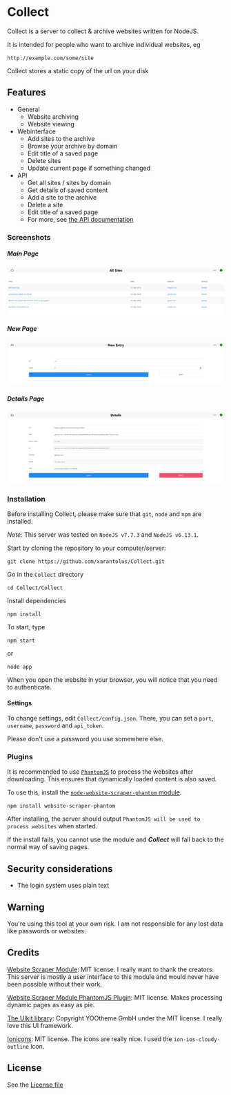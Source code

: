 # Collect
Collect is a server to collect & archive websites written for NodeJS.

It is intended for people who want to archive individual websites, eg

```
http://example.com/some/site
```

Collect stores a static copy of the url on your disk

## Features
   * General
      * Website archiving
      * Website viewing
   * Webinterface
      * Add sites to the archive
      * Browse your archive by domain
      * Edit title of a saved page
	  * Delete sites
	  * Update current page if something changed
   * API
      * Get all sites / sites by domain
      * Get details of saved content
      * Add a site to the archive
	  * Delete a site
      * Edit title of a saved page
	  * For more, see [the API documentation](API_doc.md)


### Screenshots

##### Main Page
  ![Main Page Screenshot](github/screenshot-main.png?raw=true)

##### New Page
  ![New Page Screenshot](github/screenshot-new.png?raw=true)

##### Details Page
  ![Details Page Screenshot](github/screenshot-details.png?raw=true)


### Installation
Before installing Collect, please make sure that `git`, `node` and `npm` are installed.

*Note*: This server was tested on `NodeJS v7.7.3` and `NodeJS v6.13.1`.

Start by cloning the repository to your computer/server:
```
git clone https://github.com/xarantolus/Collect.git
```

Go in the `Collect` directory
```
cd Collect/Collect
```

Install dependencies
```
npm install
```

To start, type
```
npm start
```
or 
```
node app
```

When you open the website in your browser, you will notice that you need to authenticate.

#### Settings
To change settings, edit `Collect/config.json`. There, you can set a `port`, `username`, `password` and `api_token`.

Please don't use a password you use somewhere else. 

### Plugins
It is recommended to use [`PhantomJS`](http://phantomjs.org/) to process the websites after downloading.
This ensures that dynamically loaded content is also saved.


To use this, install the [`node-website-scraper-phantom` module](https://github.com/website-scraper/node-website-scraper-phantom).
```
npm install website-scraper-phantom
```

After installing, the server should output `PhantomJS will be used to process websites` when started.

If the install fails, you cannot use the module and __*Collect*__ will fall back to the normal way of saving pages.

## Security considerations
   * The login system uses plain text

## Warning
You're using this tool at your own risk. I am not responsible for any lost data like passwords or websites.

## Credits
   [Website Scraper Module](https://github.com/website-scraper/node-website-scraper): MIT license. I really want to thank the creators. This server is mostly a user interface to this module and would never have been possible without their work.
   
   [Website Scraper Module PhantomJS Plugin](https://github.com/website-scraper/node-website-scraper-phantom): MIT license. Makes processing dynamic pages as easy as pie.

   [The UIkit library](https://github.com/uikit/uikit): Copyright YOOtheme GmbH under the MIT license. I really love this UI framework.

   [Ionicons](https://github.com/ionic-team/ionicons): MIT license. The icons are really nice. I used the `ion-ios-cloudy-outline` icon.

## License
See the [License file](LICENSE)
